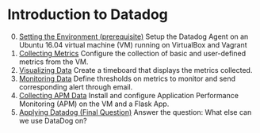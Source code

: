 # Introduction to Datadog

0. [Setting the Environment (prerequisite)](./answers/0_setting_the_environment.md)
    Setup the Datadog Agent on an Ubuntu 16.04 virtual machine (VM) running on VirtualBox and Vagrant
1. [Collecting Metrics](./answers/1_collecting_metrics.md)
    Configure the collection of basic and user-defined metrics from the VM.
2. [Visualizing Data](./answers/2_visualizing_data.md)
    Create a timeboard that displays the metrics collected.
3. [Monitoring Data](./answers/3_monitoring_data.md)
    Define thresholds on metrics to monitor and send corresponding alert through email.
4. [Collecting APM Data](./answers/4_collecting_apm_data.md)
    Install and configure Application Performance Monitoring (APM) on the VM and a Flask App.
5. [Applying Datadog (Final Question)](./answers/5_applying_datadog.md)
    Answer the question: What else can we use DataDog on?
